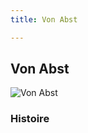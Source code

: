 ```yaml
---
title: Von Abst

---
```



Von Abst
--------




![Von Abst](/images/stories/saga/08thmsteam/persos/von-abst.png)




### Histoire



